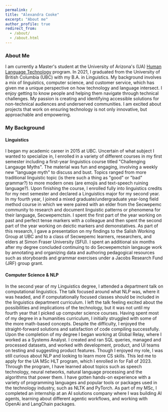 ```yaml
---
permalink: /
title: "Alexandra Cooke"
excerpt: "About me"
author_profile: true
redirect_from: 
  - /about/
  - /about.html
---
```

### About Me

I am currently a Master's student at the University of Arizona's (UA) [Human Language Technology](https://linguistics.arizona.edu/ms-hlt) program. In 2021, I graduated from the University of British Columbia (UBC) with my B.A. in Linguistics. My background involves a mix of linguistics, computer science, and customer service, which has given me a unique perspective on how technology and language intersect. I enjoy getting to know people and helping them navigate through technical challenges. My passion is creating and identifying accessible solutions for non-technical audiences and underserved communities. I am excited about projects that work on ensuring technology is not only innovative, but approachable and empowering.         

### My Background

#### Linguistics 
I began my academic career in 2015 at UBC. Uncertain of what subject I wanted to specialize in, I enrolled in a variety of different courses in my first semester including a first-year linguistics course titled "Challenging Langauge Myths". The material was fun and engaging, involving a weekly new "language myth" to discuss and bust. Topics ranged from more traditional linguistic topic (is there such a thing as "good" or "bad" grammar?) to more modern ones (are emojis and text-speech ruining language?). Upon finishing the course, I enrolled fully into linguistics credits for my next semester and declared a Linguistics major for my second year. In my fourth year, I joined a mixed graduate/undergraduate year-long field method course in which we were paired with an elder from the Secwepemc community to research and document linguistic patterns or phenomena for their language, Secwepemctsin. I spent the first part of the year working on past and perfect tense markers with a colleague and then spent the second part of the year working on deictic markers and demonstatives. As part of this research, I gave a presentation on my findings to the Salish Working Group at UBC and to a class of Secwepemc learners, researchers, and elders at Simon Fraser University (SFU). I spent an additional six months after my degree concluded continuing to do Secwepemctsin langauge work by annotating and organizing data and authoring pedagogical resources such as storyboards and grammar exercises under a Jacobs Research Fund (JRF) group grant.   

#### Computer Science & NLP 

In the second year of my Linguistics degree, I attended a department talk on computational linguistics. The talk focused around what NLP was, where it was headed, and if computationally focused classes should be included in the linguistics department curriculum. I left the talk feeling excited about the possibilities and implications of the technology, but it was not until my fourth year that I picked up computer science courses. Having spent most of my degree in a humanities curriculum, I initially struggled with some of the more math-based concepts. Despite the difficulty, I enjoyed the straight-forward solutions and satisfaction of code compiling successfully. Upon the completion of my degree I began working at Global Relay, where I worked as a Systems Analyst. I created and ran SQL queries, managed and processed datasets, and worked with development, product, and UI teams on testing and suggesting product features. Though I enjoyed my role, I was still curious about NLP and looking to learn more CS skills. This led me to apply for the UA MSc HLT program, which I enrolled in for Fall of 2023. Through the program, I have learned about topics such as speech technology, neural networks, natural language processing and the algorithms that power them. I have gotten hands-on experience with a variety of programming languages and popular tools or packages used in the technology industry, such as NLTK and PyTorch. As part of my MSc, I completed an internship at an AI solutions company where I was building AI agents, learning about different agentic workflows, and working with OpenAi and LangChain packages.       

